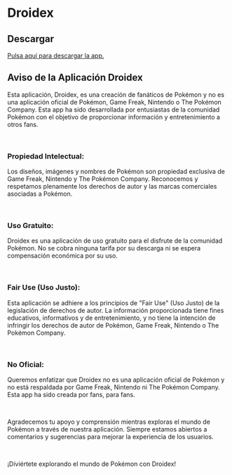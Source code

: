 # Droidex
<h2>Descargar</h2>
<a href="https://github.com/AngelAlonsoRamirez/Droidex/releases">Pulsa aquí para descargar la app.</a>
<h2>Aviso de la Aplicación Droidex</h2>
<p>Esta aplicación, Droidex, es una creación de fanáticos de Pokémon y no es una aplicación oficial de Pokémon, Game Freak, Nintendo o The Pokémon Company. Esta app ha sido desarrollada por entusiastas de la comunidad Pokémon con el objetivo de proporcionar información y entretenimiento a otros fans.</p>
<br>
<h3>Propiedad Intelectual:</h3>
<p>Los diseños, imágenes y nombres de Pokémon son propiedad exclusiva de Game Freak, Nintendo y The Pokémon Company. Reconocemos y respetamos plenamente los derechos de autor y las marcas comerciales asociadas a Pokémon.</p>
<br>
<h3>Uso Gratuito:</h3>
<p>Droidex es una aplicación de uso gratuito para el disfrute de la comunidad Pokémon. No se cobra ninguna tarifa por su descarga ni se espera compensación económica por su uso.</p>
<br>
<h3>Fair Use (Uso Justo):</h3>
<p>Esta aplicación se adhiere a los principios de "Fair Use" (Uso Justo) de la legislación de derechos de autor. La información proporcionada tiene fines educativos, informativos y de entretenimiento, y no tiene la intención de infringir los derechos de autor de Pokémon, Game Freak, Nintendo o The Pokémon Company.</p>
<br>
<h3>No Oficial:</h3>
<p>Queremos enfatizar que Droidex no es una aplicación oficial de Pokémon y no está respaldada por Game Freak, Nintendo ni The Pokémon Company. Esta app ha sido creada por fans, para fans.</p>
<br>
<p>Agradecemos tu apoyo y comprensión mientras exploras el mundo de Pokémon a través de nuestra aplicación. Siempre estamos abiertos a comentarios y sugerencias para mejorar la experiencia de los usuarios.</p>
<br>
<p>¡Diviértete explorando el mundo de Pokémon con Droidex!</p>
